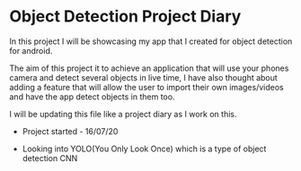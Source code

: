 # Object Detection Project Diary
In this project I will be showcasing my app that I created for object detection for android. 

The aim of this project it to achieve an application that will use your phones camera and detect several objects in live time, I have also thought about adding a feature that will allow the user to import their own images/videos and have the app detect objects in them too. 

I will be updating this file like a project diary as I work on this. 

* Project started - 16/07/20
 - Looking into YOLO(You Only Look Once) which is a type of object detection CNN 





